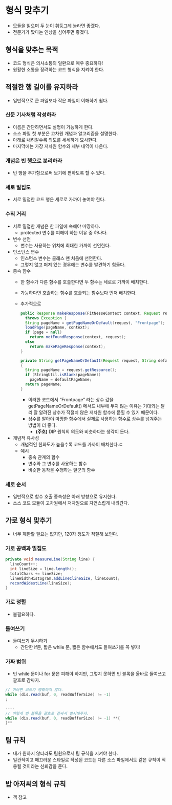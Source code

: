 # 형식 맞추기

- 모듈을 읽으며 두 눈이 휘둥그레 놀라면 좋겠다.
- 전문가가 짰다는 인상을 심어주면 좋겠다.

## 형식을 맞추는 목적

- 코드 형식은 의사소통의 일환으로 매우 중요하다!
- 원활한 소통을 장려하는 코드 형식을 지켜야 한다.

## 적절한 행 길이를 유지하라

- 일반적으로 큰 파일보다 작은 파일이 이해하기 쉽다.

### 신문 기사처럼 작성하라

- 이름은 간단하면서도 설명이 가능하게 한다.
- 소스 파일 첫 부분은 고차원 개념과 알고리즘을 설명한다.
- 아래로 내려갈수록 의도를 세세하게 묘사한다.
- 마지막에는 가장 저차원 함수와 세부 내역이 나온다.

### 개념은 빈 행으로 분리하라

- 빈 행을 추가함으로써 보기에 편하도록 할 수 있다.

### 세로 밀집도

- 서로 밀접한 코드 행은 세로로 가까이 놓여야 한다.

### 수직 거리

- 서로 밀접한 개념은 한 파일에 속해야 마땅하다.
    - protected 변수를 피해야 하는 이유 중 하나다.
- 변수 선언
    - 변수는 사용하는 위치에 최대한 가까이 선언한다.
- 인스턴스 변수
    - 인스턴스 변수는 클래스 맨 처음에 선언한다.
    - 그렇지 않고 퍼져 있는 경우에는 변수를 발견하기 힘들다.
- 종속 함수
    - 한 함수가 다른 함수를 호출한다면 두 함수는 세로로 가까이 배치한다.
    - 가능하다면 호출하는 함수를 호출되는 함수보다 먼저 배치한다.
    - 추가적으로
        
        ```java
        public Response makeResponse(FitNesseContext context, Request request)
          throws Exception {
          String pageName = getPageNameOrDefault(request, "Frontpage");
          loadPage(pageName, context);
          if (page = null)
            return notFoundResponse(context, request);
          else
            return makePageResponse(context);
        }
        
        private String getPageNameOrDefauIt(Request request, String defaultPageName)
        {
          String pageName = request.getResource();
          if (StringUtil.isBlank(pageName))
            pageName = defaultPageName;
          return pageName;
        }
        ```
        
        - 이러한 코드에서 “Frontpage” 라는 상수 값을 getPageNameOrDefault() 메서드 내부에 두지 않는 이유는 기대와는 달리 잘 알려진 상수가 적절치 않은 저차원 함수에 묻힐 수 있기 때문이다.
        - 상수를 알아야 마땅한 함수에서 실제로 사용하는 함수로 상수를 넘겨주는 방법이 더 좋다.
            - **(주호)** DIP 원칙의 의도와 비슷하다는 생각이 든다.
- 개념적 유사성
    - 개념적인 친화도가 높을수록 코드를 가까이 배치한다.ㄷ
    - 예시
        - 종속 관계의 함수
        - 변수와 그 변수를 사용하는 함수
        - 비슷한 동작을 수행하는 일군의 함수

### 세로 순서

- 일반적으로 함수 호출 종속성은 아래 방향으로 유지한다.
- 소스 코드 모듈이 고차원에서 저차원으로 자연스럽게 내려간다.

## 가로 형식 맞추기

- 너무 제한할 필요는 없지만, 120자 정도가 적절해 보인다.

### 가로 공백과 밀집도

```java
private void measureLine(String line) {
  lineCount++;
  int lineSize = line.length();
  totalChars += lineSize;
  lineWidthHistogram.addLineClineSize, lineCount);
  recordWidestLine(lineSize);
}
```

### 가로 정렬

- 불필요하다.

### 들여쓰기

- 들여쓰기 무시하기
    - 간단한 if문, 짧은 while 문, 짧은 함수에서도 들여쓰기를 꼭 넣자!

### 가짜 범위

- 빈 while 문이나 for 문은 피해야 하지만, 그렇지 못하면 빈 블록을 올바로 들여쓰고 괄호로 감싸자.

```java
// 이러면 코드가 명확하지 않다.
while (dis.read(buf, 0, readBufferSize) != -1)
;

----
// 이렇게 빈 블록을 괄호로 감싸서 명시해주자.
while (dis.read(buf, 0, readBufferSize) != -1) **{
}**
```

## 팀 규칙

- 내가 원하지 않더라도 팀원으로서 팀 규칙을 지켜야 한다.
- 일관적이고 매끄러운 스타일로 작성된 코드는 다른 소스 파일에서도 같은 규칙이 적용될 것이라는 신뢰감을 준다.

## 밥 아저씨의 형식 규칙

- 책 참고